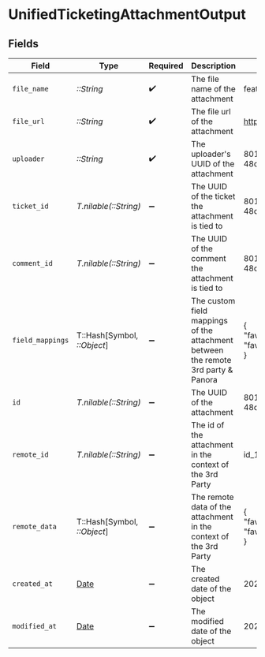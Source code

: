 # UnifiedTicketingAttachmentOutput


## Fields

| Field                                                                             | Type                                                                              | Required                                                                          | Description                                                                       | Example                                                                           |
| --------------------------------------------------------------------------------- | --------------------------------------------------------------------------------- | --------------------------------------------------------------------------------- | --------------------------------------------------------------------------------- | --------------------------------------------------------------------------------- |
| `file_name`                                                                       | *::String*                                                                        | :heavy_check_mark:                                                                | The file name of the attachment                                                   | features_planning.pdf                                                             |
| `file_url`                                                                        | *::String*                                                                        | :heavy_check_mark:                                                                | The file url of the attachment                                                    | https://example.com/features_planning.pdf                                         |
| `uploader`                                                                        | *::String*                                                                        | :heavy_check_mark:                                                                | The uploader's UUID of the attachment                                             | 801f9ede-c698-4e66-a7fc-48d19eebaa4f                                              |
| `ticket_id`                                                                       | *T.nilable(::String)*                                                             | :heavy_minus_sign:                                                                | The UUID of the ticket the attachment is tied to                                  | 801f9ede-c698-4e66-a7fc-48d19eebaa4f                                              |
| `comment_id`                                                                      | *T.nilable(::String)*                                                             | :heavy_minus_sign:                                                                | The UUID of the comment the attachment is tied to                                 | 801f9ede-c698-4e66-a7fc-48d19eebaa4f                                              |
| `field_mappings`                                                                  | T::Hash[Symbol, *::Object*]                                                       | :heavy_minus_sign:                                                                | The custom field mappings of the attachment between the remote 3rd party & Panora | {<br/>"fav_dish": "broccoli",<br/>"fav_color": "red"<br/>}                        |
| `id`                                                                              | *T.nilable(::String)*                                                             | :heavy_minus_sign:                                                                | The UUID of the attachment                                                        | 801f9ede-c698-4e66-a7fc-48d19eebaa4f                                              |
| `remote_id`                                                                       | *T.nilable(::String)*                                                             | :heavy_minus_sign:                                                                | The id of the attachment in the context of the 3rd Party                          | id_1                                                                              |
| `remote_data`                                                                     | T::Hash[Symbol, *::Object*]                                                       | :heavy_minus_sign:                                                                | The remote data of the attachment in the context of the 3rd Party                 | {<br/>"fav_dish": "broccoli",<br/>"fav_color": "red"<br/>}                        |
| `created_at`                                                                      | [Date](https://ruby-doc.org/stdlib-2.6.1/libdoc/date/rdoc/Date.html)              | :heavy_minus_sign:                                                                | The created date of the object                                                    | 2024-10-01T12:00:00Z                                                              |
| `modified_at`                                                                     | [Date](https://ruby-doc.org/stdlib-2.6.1/libdoc/date/rdoc/Date.html)              | :heavy_minus_sign:                                                                | The modified date of the object                                                   | 2024-10-01T12:00:00Z                                                              |